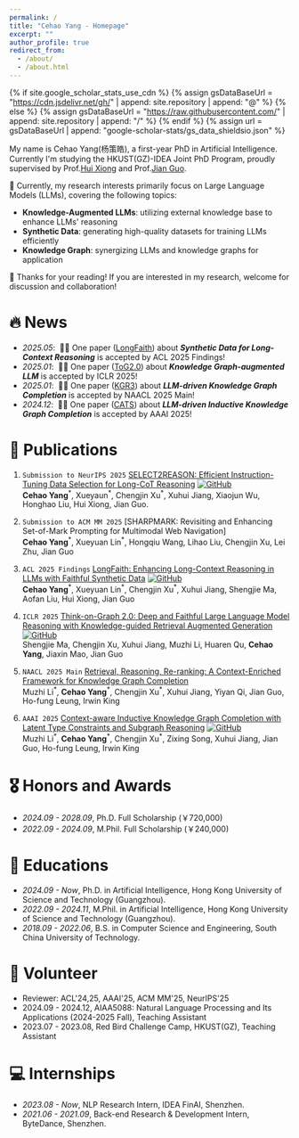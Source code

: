 ```yaml
---
permalink: /
title: "Cehao Yang - Homepage"
excerpt: ""
author_profile: true
redirect_from: 
  - /about/
  - /about.html
---
```


{% if site.google_scholar_stats_use_cdn %}
{% assign gsDataBaseUrl = "https://cdn.jsdelivr.net/gh/" | append: site.repository | append: "@" %}
{% else %}
{% assign gsDataBaseUrl = "https://raw.githubusercontent.com/" | append: site.repository | append: "/" %}
{% endif %}
{% assign url = gsDataBaseUrl | append: "google-scholar-stats/gs_data_shieldsio.json" %}

<span class='anchor' id='about-me'></span>

My name is Cehao Yang(杨策皓), a first-year PhD in Artificial Intelligence. Currently I'm studying the HKUST(GZ)-IDEA Joint PhD Program, proudly supervised by Prof.[Hui Xiong](https://scholar.google.com/citations?hl=en&user=cVDF1tkAAAAJ) and Prof.[Jian Guo](https://www.idea.edu.cn/person/guojian/).

🤔 Currently, my research interests primarily focus on Large Language Models (LLMs), covering the following topics:
- **Knowledge-Augmented LLMs**: utilizing external knowledge base to enhance LLMs' reasoning
- **Synthetic Data**: generating high-quality datasets for training LLMs efficiently
- **Knowledge Graph**: synergizing LLMs and knowledge graphs for application

🙌 Thanks for your reading! If you are interested in my research, welcome for discussion and collaboration!

# 🔥 News
- *2025.05*: &nbsp;🎉🎉 One paper ([LongFaith](https://arxiv.org/abs/2502.12583)) about ***Synthetic Data for Long-Context Reasoning*** is accepted by ACL 2025 Findings!
- *2025.01*: &nbsp;🎉🎉 One paper ([ToG2.0](https://arxiv.org/abs/2407.10805)) about ***Knowledge Graph-augmented LLM*** is accepted by ICLR 2025!
- *2025.01*: &nbsp;🎉🎉 One paper ([KGR3](https://arxiv.org/pdf/2411.08165)) about ***LLM-driven Knowledge Graph Completion*** is accepted by NAACL 2025 Main!
- *2024.12*: &nbsp;🎉🎉 One paper ([CATS](https://arxiv.org/abs/2410.16803)) about ***LLM-driven Inductive Knowledge Graph Completion*** is accepted by AAAI 2025!

# 📝 Publications 
1. ``Submission to NeurIPS 2025`` [SELECT2REASON: Efficient Instruction-Tuning Data Selection for Long-CoT Reasoning](https://arxiv.org/abs/2505.17266)   [![GitHub](https://img.shields.io/badge/GitHub-LongFaith-blue?logo=github)](https://github.com/IDEA-FinAI/Select2Reason)  
   **Cehao Yang**<sup>&#42;</sup>, Xueyaun<sup>&#42;</sup>, Chengjin Xu<sup>&#42;</sup>, Xuhui Jiang, Xiaojun Wu, Honghao Liu, Hui Xiong, Jian Guo.

2. ``Submission to ACM MM 2025`` [SHARPMARK: Revisiting and Enhancing Set-of-Mark Prompting for Multimodal Web Navigation]  
   **Cehao Yang**<sup>&#42;</sup>, Xueyuan Lin<sup>&#42;</sup>, Hongqiu Wang, Lihao Liu, Chengjin Xu, Lei Zhu, Jian Guo

3. ``ACL 2025 Findings`` [LongFaith: Enhancing Long-Context Reasoning in LLMs with Faithful Synthetic Data](https://arxiv.org/abs/2502.12583)  [![GitHub](https://img.shields.io/badge/GitHub-LongFaith-blue?logo=github)](https://github.com/IDEA-FinAI/LongFaith)  
   **Cehao Yang**<sup>&#42;</sup>, Xueyuan Lin<sup>&#42;</sup>, Chengjin Xu<sup>&#42;</sup>, Xuhui Jiang, Shengjie Ma, Aofan Liu, Hui Xiong, Jian Guo

4. ``ICLR 2025`` [Think-on-Graph 2.0: Deep and Faithful Large Language Model Reasoning with Knowledge-guided Retrieval Augmented Generation](https://arxiv.org/abs/2407.10805)  [![GitHub](https://img.shields.io/badge/GitHub-ToG2.0-blue?logo=github)](https://github.com/IDEA-FinAI/ToG-2)  
   Shengjie Ma, Chengjin Xu, Xuhui Jiang, Muzhi Li, Huaren Qu, **Cehao Yang**, Jiaxin Mao, Jian Guo

5. ``NAACL 2025 Main`` [Retrieval, Reasoning, Re-ranking: A Context-Enriched Framework for Knowledge Graph Completion](https://arxiv.org/abs/2411.08165)  
   Muzhi Li<sup>&#42;</sup>, **Cehao Yang**<sup>&#42;</sup>, Chengjin Xu<sup>&#42;</sup>, Xuhui Jiang, Yiyan Qi, Jian Guo, Ho-fung Leung, Irwin King

6. ``AAAI 2025`` [Context-aware Inductive Knowledge Graph Completion with Latent Type Constraints and Subgraph Reasoning](https://arxiv.org/abs/2410.16803)  [![GitHub](https://img.shields.io/badge/GitHub-CATS-blue?logo=github)](https://github.com/IDEA-FinAI/CATS)  
   Muzhi Li<sup>&#42;</sup>, **Cehao Yang**<sup>&#42;</sup>, Chengjin Xu<sup>&#42;</sup>, Zixing Song, Xuhui Jiang, Jian Guo, Ho-fung Leung, Irwin King

# 🎖 Honors and Awards
- *2024.09 - 2028.09*, Ph.D. Full Scholarship (￥720,000)
- *2022.09 - 2024.09*, M.Phil. Full Scholarship (￥240,000)

# 📖 Educations
- *2024.09 - Now*, Ph.D. in Artificial Intelligence, Hong Kong University of Science and Technology (Guangzhou). 
- *2022.09 - 2024.11*, M.Phil. in Artificial Intelligence, Hong Kong University of Science and Technology (Guangzhou). 
- *2018.09 - 2022.06*, B.S. in Computer Science and Engineering, South China University of Technology. 

# 💁 Volunteer
- Reviewer: ACL'24,25, AAAI'25, ACM MM'25, NeurIPS'25
- 2024.09 - 2024.12, AIAA5088: Natural Language Processing and Its Applications (2024-2025 Fall), Teaching Assistant
- 2023.07 - 2023.08, Red Bird Challenge Camp, HKUST(GZ), Teaching Assistant

# 💻 Internships
- *2023.08 - Now*, NLP Research Intern, IDEA FinAI, Shenzhen.
- *2021.06 - 2021.09*, Back-end Research & Development Intern, ByteDance, Shenzhen.
